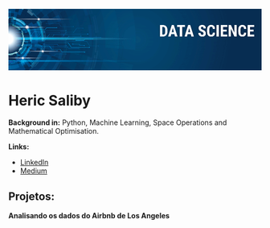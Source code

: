 
<p align="center">
  <img src="banner.png" >
</p>

# Heric Saliby



**Background in:** Python, Machine Learning, Space Operations and Mathematical Optimisation.

**Links:**
* [LinkedIn](https://bit.ly/3rihEQN)
* [Medium](https://medium.com/@blackbull0075)


## Projetos:

**Analisando os dados do Airbnb de Los Angeles**



